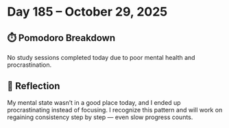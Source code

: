 # Day 185 – October 29, 2025

## ⏱️ Pomodoro Breakdown

No study sessions completed today due to poor mental health and procrastination.

## 💬 Reflection

My mental state wasn’t in a good place today, and I ended up procrastinating instead of focusing. I recognize this pattern and will work on regaining consistency step by step — even slow progress counts.
